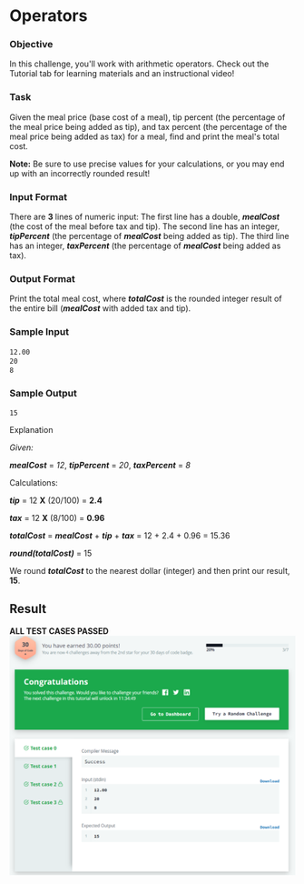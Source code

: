 # Operators

### Objective

In this challenge, you'll work with arithmetic operators. Check out the Tutorial tab for learning materials and an 
instructional video!

### Task
Given the meal price (base cost of a meal), tip percent (the percentage of the meal price being added as tip), and tax 
percent (the percentage of the meal price being added as tax) for a meal, find and print the meal's total cost.

**Note:** Be sure to use precise values for your calculations, or you may end up with an incorrectly rounded result!

### Input Format

There are **3** lines of numeric input:
The first line has a double, ***mealCost*** (the cost of the meal before tax and tip).
The second line has an integer, ***tipPercent*** (the percentage of ***mealCost*** being added as tip).
The third line has an integer, ***taxPercent*** (the percentage of ***mealCost*** being added as tax).

### Output Format

Print the total meal cost, where ***totalCost*** is the rounded integer result of the entire bill 
(***mealCost*** with added tax and tip).


### Sample Input

    12.00
    20
    8
    
### Sample Output

    15

Explanation

*Given:*

***mealCost*** = *12*, ***tipPercent*** = *20*, ***taxPercent*** = *8*

Calculations:

***tip*** = 12 **X** (20/100) = **2.4**

***tax*** = 12 **X** (8/100) = **0.96**

***totalCost*** = ***mealCost*** + ***tip*** + ***tax*** = 12 + 2.4 + 0.96 = 15.36

***round(totalCost)*** = 15

We round ***totalCost*** to the nearest dollar (integer) and then print our result, **15**.

## Result 
**ALL TEST CASES PASSED**
![Day-2](result.png)